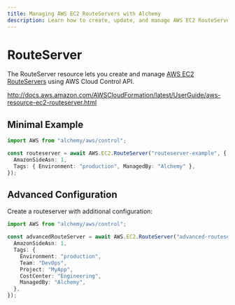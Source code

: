 ```yaml
---
title: Managing AWS EC2 RouteServers with Alchemy
description: Learn how to create, update, and manage AWS EC2 RouteServers using Alchemy Cloud Control.
---
```


# RouteServer

The RouteServer resource lets you create and manage [AWS EC2 RouteServers](https://docs.aws.amazon.com/ec2/latest/userguide/) using AWS Cloud Control API.

http://docs.aws.amazon.com/AWSCloudFormation/latest/UserGuide/aws-resource-ec2-routeserver.html

## Minimal Example

```ts
import AWS from "alchemy/aws/control";

const routeserver = await AWS.EC2.RouteServer("routeserver-example", {
  AmazonSideAsn: 1,
  Tags: { Environment: "production", ManagedBy: "Alchemy" },
});
```

## Advanced Configuration

Create a routeserver with additional configuration:

```ts
import AWS from "alchemy/aws/control";

const advancedRouteServer = await AWS.EC2.RouteServer("advanced-routeserver", {
  AmazonSideAsn: 1,
  Tags: {
    Environment: "production",
    Team: "DevOps",
    Project: "MyApp",
    CostCenter: "Engineering",
    ManagedBy: "Alchemy",
  },
});
```

